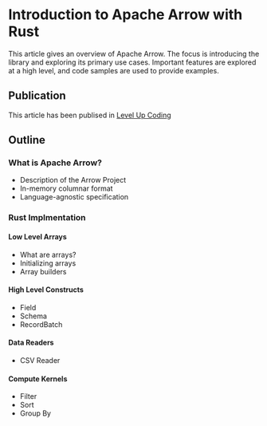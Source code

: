 # Introduction to Apache Arrow with Rust

This article gives an overview of Apache Arrow. The focus is introducing the library and exploring its primary use cases. Important features are explored at a high level, and code samples are used to provide examples.

## Publication

This article has been publised in [Level Up Coding](https://bit.ly/apache-arrow-with-rust)

## Outline

### What is Apache Arrow?

- Description of the Arrow Project
- In-memory columnar format
- Language-agnostic specification

### Rust Implmentation

#### Low Level Arrays

- What are arrays?
- Initializing arrays
- Array builders

#### High Level Constructs

- Field
- Schema
- RecordBatch

#### Data Readers

- CSV Reader

#### Compute Kernels

- Filter
- Sort
- Group By
